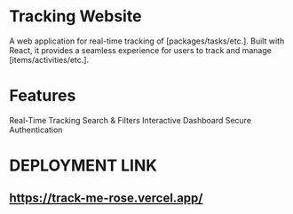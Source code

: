 # Tracking Website
A web application for real-time tracking of [packages/tasks/etc.]. Built with React, it provides a seamless experience for users to track and manage [items/activities/etc.].

# Features
Real-Time Tracking
Search & Filters
Interactive Dashboard
Secure Authentication

# DEPLOYMENT LINK
## https://track-me-rose.vercel.app/
